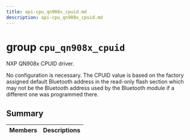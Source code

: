```yaml
---
title: api-cpu_qn908x_cpuid.md
description: api-cpu_qn908x_cpuid.md
---
```

# group `cpu_qn908x_cpuid` 

NXP QN908x CPUID driver.

No configuration is necessary. The CPUID value is based on the factory assigned default Bluetooth address in the read-only flash section which may not be the Bluetooth address used by the Bluetooth module if a different one was programmed there.

## Summary

 Members                        | Descriptions                                
--------------------------------|---------------------------------------------


